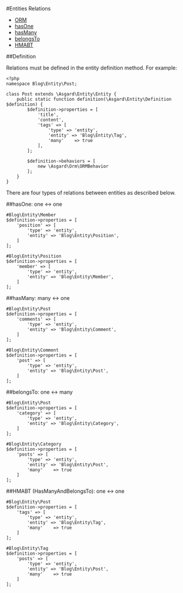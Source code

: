 #Entities Relations

- [ORM](#definition)
- [hasOne](#hasone)
- [hasMany](#hasmany)
- [belongsTo](#belongsto)
- [HMABT](#hmabt)

<a name="definition"></a>
##Definition

Relations must be defined in the entity definition method. For example:

	<?php
	namespace Blog\Entity\Post;

	class Post extends \Asgard\Entity\Entity {
		public static function definition(\Asgard\Entity\Definition $definition) {
			$definition->properties = [
				'title',
				'content',
				'tags' => [
					'type' => 'entity',
					'entity' => 'Blog\Entity\Tag',
					'many'    => true
				],
			];

			$definition->behaviors = [
				new \Asgard\Orm\ORMBehavior
			];
		}
	}

There are four types of relations between entities as described below.

<a name="hasone"></a>
##hasOne: one <-> one

	#Blog\Entity\Member
	$definition->properties = [
		'position' => [
			'type' => 'entity',
			'entity' => 'Blog\Entity\Position',
		]
	];

	#Blog\Entity\Position
	$definition->properties = [
		'member' => [
			'type' => 'entity',
			'entity' => 'Blog\Entity\Member',
		]
	];

<a name="hasmany"></a>
##hasMany: many <-> one

	#Blog\Entity\Post
	$definition->properties = [
		'comments' => [
			'type' => 'entity',
			'entity' => 'Blog\Entity\Comment',
		]
	];

	#Blog\Entity\Comment
	$definition->properties = [
		'post' => [
			'type' => 'entity',
			'entity' => 'Blog\Entity\Post',
		]
	];

<a name="belongsto"></a>
##belongsTo: one <-> many

	#Blog\Entity\Post
	$definition->properties = [
		'category' => [
			'type' => 'entity',
			'entity' => 'Blog\Entity\Category',
		]
	];

	#Blog\Entity\Category
	$definition->properties = [
		'posts' => [
			'type' => 'entity',
			'entity' => 'Blog\Entity\Post',
			'many'    => true
		]
	];

<a name="hmabt"></a>
##HMABT (HasManyAndBelongsTo): one <-> one

	#Blog\Entity\Post
	$definition->properties = [
		'tags' => [
			'type' => 'entity',
			'entity' => 'Blog\Entity\Tag',
			'many'    => true
		]
	];

	#Blog\Entity\Tag
	$definition->properties = [
		'posts' => [
			'type' => 'entity',
			'entity' => 'Blog\Entity\Post',
			'many'    => true
		]
	];
